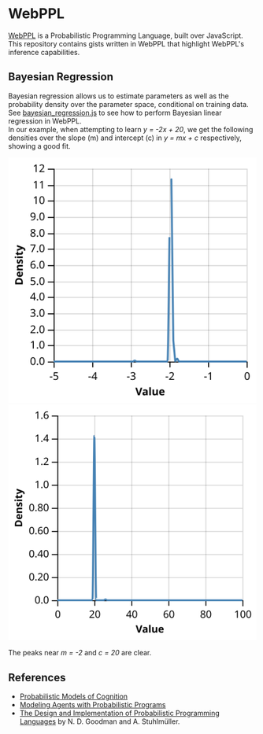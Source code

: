 # WebPPL
[WebPPL](http://webppl.org) is a Probabilistic Programming Language, built over JavaScript. This repository contains gists written in WebPPL that highlight WebPPL's inference capabilities.

## Bayesian Regression
Bayesian regression allows us to estimate parameters as well as the probability density over the parameter space, conditional on training data.
See [bayesian_regression.js](regression/bayesian_regression.js) to see how to perform Bayesian linear regression in WebPPL.  
In our example, when attempting to learn *y = -2x + 20*, we get the following densities over the slope (m) and intercept (c) in *y = mx + c* respectively, showing a good fit.

<p align="center"> 
    <img src="https://github.com/ameya98/WebPPL/blob/master/regression/bayesian_regression_slope.svg" alt="slope density">
    <img src="https://github.com/ameya98/WebPPL/blob/master/regression/bayesian_regression_intercept.svg" alt="intercept density">
</p>

The peaks near *m = -2* and *c = 20* are clear.

## References
* [Probabilistic Models of Cognition](https://probmods.org/)  
* [Modeling Agents with Probabilistic Programs](https://agentmodels.org/)  
* [The Design and Implementation of Probabilistic Programming Languages](http://dippl.org) by N. D. Goodman and A. Stuhlmüller.
